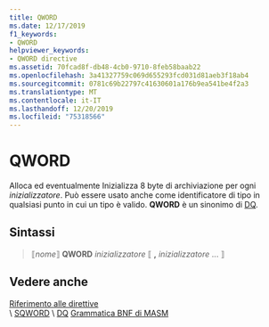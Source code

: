 ```yaml
---
title: QWORD
ms.date: 12/17/2019
f1_keywords:
- QWORD
helpviewer_keywords:
- QWORD directive
ms.assetid: 70fcad8f-db48-4cb0-9710-8feb58baab22
ms.openlocfilehash: 3a41327759c069d655293fcd031d81aeb3f18ab4
ms.sourcegitcommit: 0781c69b22797c41630601a176b9ea541be4f2a3
ms.translationtype: MT
ms.contentlocale: it-IT
ms.lasthandoff: 12/20/2019
ms.locfileid: "75318566"
---
```

# <a name="qword"></a>QWORD

Alloca ed eventualmente Inizializza 8 byte di archiviazione per ogni *inizializzatore*. Può essere usato anche come identificatore di tipo in qualsiasi punto in cui un tipo è valido. **QWORD** è un sinonimo di [DQ](dq.md).

## <a name="syntax"></a>Sintassi

> ⟦*nome*⟧ **QWORD** *inizializzatore* ⟦ __,__ *inizializzatore* ... ⟧

## <a name="see-also"></a>Vedere anche

[Riferimento alle direttive](directives-reference.md)\
\ [SQWORD](qword.md)
\ [DQ](dq.md)
[Grammatica BNF di MASM](masm-bnf-grammar.md)
